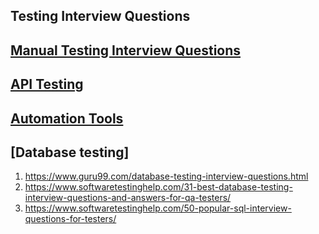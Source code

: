 ## Testing Interview Questions

## [Manual Testing Interview Questions](./manual-interview-questions-answers.md)

## [API Testing](./api-testing.md)

## [Automation Tools](./automation-tools.md)
## [Database testing]
1) https://www.guru99.com/database-testing-interview-questions.html
2) https://www.softwaretestinghelp.com/31-best-database-testing-interview-questions-and-answers-for-qa-testers/
3) https://www.softwaretestinghelp.com/50-popular-sql-interview-questions-for-testers/
